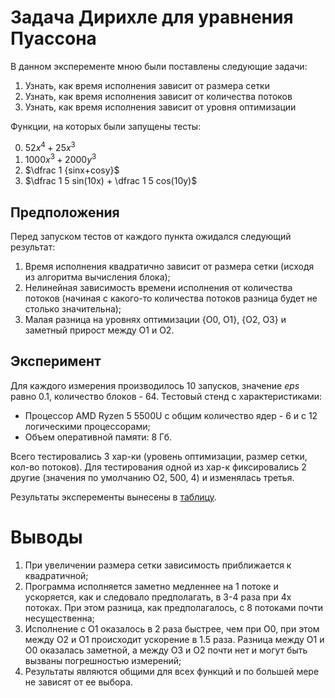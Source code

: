 # Задача Дирихле для уравнения Пуассона

В данном эксперементе мною были поставлены следующие задачи:

1. Узнать, как время исполнения зависит от размера сетки
2. Узнать, как время исполнения зависит от количества потоков
3. Узнать, как время исполнения зависит от уровня оптимизации

Функции, на которых были запущены тесты:

0. $52 x^4 +25 x^3$
1. $1000 x^3+2000 y^3$
2. $\dfrac 1 {sinx+cosy}$
3. $\dfrac 1 5 sin(10x) + \dfrac 1 5 cos(10y)$

## Предположения

Перед запуском тестов от каждого пункта ожидался следующий результат:

1. Время исполнения квадратично зависит от размера сетки (исходя из алгоритма вычисления блока);
2. Нелинейная зависимость времени исполнения от количества потоков (начиная с какого-то количества
потоков разница будет не столько значительна);
3. Малая разница на уровнях оптимизации {O0, O1}, {O2, O3} и заметный прирост между O1 и O2.

## Эксперимент
Для каждого измерения производилось 10 запусков, значение $eps$ равно 0.1, количество блоков - 64.
Тестовый стенд с характеристиками:

- Процессор AMD Ryzen 5 5500U с общим количество ядер - 6 и с 12 логическими процессорами;
- Объем оперативной памяти: 8 Гб.

Всего тестировались 3 хар-ки (уровень оптимизации, размер сетки, кол-во потоков). Для тестирования
одной из хар-к фиксировались 2 другие (значения по умолчанию O2, 500, 4) и изменялась третья.

Результаты эксперементы вынесены в [таблицу](https://docs.google.com/spreadsheets/d/1m68WBlR1sYZDIYgStTFChrJm0SAMWQs5RDJF8u_uzso/edit?usp=sharing).

# Выводы

1. При увеличении размера сетки зависимость приближается к квадратичной;
2. Программа исполняется заметно медленнее на 1 потоке и ускоряется, как и следовало предполагать,
в 3-4 раза при 4х потоках. При этом разница, как предполагалось, с 8 потоками почти несущественна;
3. Исполнение с O1 оказалось в 2 раза быстрее, чем при O0, при этом между O2 и O1 происходит ускорение в 1.5 раза.
Разница между O1 и O0 оказалась заметной, а между O3 и O2 почти нет и могут быть вызваны погрешностью измерений;
4. Результаты являются общими для всех функций и по большей мере не зависят от ее выбора.


